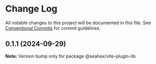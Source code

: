 # Change Log

All notable changes to this project will be documented in this file.
See [Conventional Commits](https://conventionalcommits.org) for commit guidelines.

## 0.1.1 (2024-09-29)

**Note:** Version bump only for package @seahax/vite-plugin-lib
